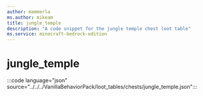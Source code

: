 ```yaml
---
author: mammerla
ms.author: mikeam
title: jungle_temple
description: "A code snippet for the jungle temple chest loot table"
ms.service: minecraft-bedrock-edition
---
```


# jungle_temple

:::code language="json" source="../../../VanillaBehaviorPack/loot_tables/chests/jungle_temple.json":::
